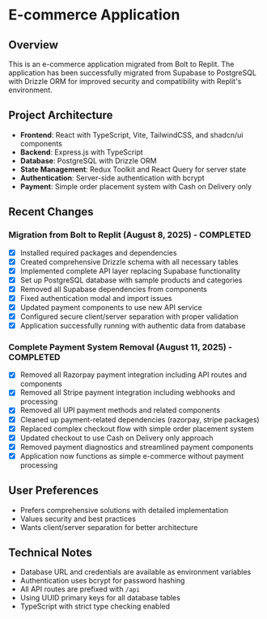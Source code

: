 # E-commerce Application

## Overview
This is an e-commerce application migrated from Bolt to Replit. The application has been successfully migrated from Supabase to PostgreSQL with Drizzle ORM for improved security and compatibility with Replit's environment.

## Project Architecture
- **Frontend**: React with TypeScript, Vite, TailwindCSS, and shadcn/ui components
- **Backend**: Express.js with TypeScript
- **Database**: PostgreSQL with Drizzle ORM
- **State Management**: Redux Toolkit and React Query for server state
- **Authentication**: Server-side authentication with bcrypt
- **Payment**: Simple order placement system with Cash on Delivery only

## Recent Changes
### Migration from Bolt to Replit (August 8, 2025) - COMPLETED
- [x] Installed required packages and dependencies
- [x] Created comprehensive Drizzle schema with all necessary tables
- [x] Implemented complete API layer replacing Supabase functionality
- [x] Set up PostgreSQL database with sample products and categories  
- [x] Removed all Supabase dependencies from components
- [x] Fixed authentication modal and import issues
- [x] Updated payment components to use new API service
- [x] Configured secure client/server separation with proper validation
- [x] Application successfully running with authentic data from database

### Complete Payment System Removal (August 11, 2025) - COMPLETED
- [x] Removed all Razorpay payment integration including API routes and components
- [x] Removed all Stripe payment integration including webhooks and processing
- [x] Removed all UPI payment methods and related components
- [x] Cleaned up payment-related dependencies (razorpay, stripe packages)
- [x] Replaced complex checkout flow with simple order placement system
- [x] Updated checkout to use Cash on Delivery only approach
- [x] Removed payment diagnostics and streamlined payment components
- [x] Application now functions as simple e-commerce without payment processing

## User Preferences
- Prefers comprehensive solutions with detailed implementation
- Values security and best practices
- Wants client/server separation for better architecture

## Technical Notes
- Database URL and credentials are available as environment variables
- Authentication uses bcrypt for password hashing
- All API routes are prefixed with `/api`
- Using UUID primary keys for all database tables
- TypeScript with strict type checking enabled